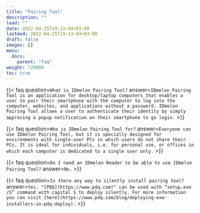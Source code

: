 ```yaml
---
title: "Pairing Tool"
description: ""
lead: ""
date: 2022-04-25T19:13:04+03:00
lastmod: 2022-04-25T19:13:04+03:00
draft: false
images: []
menu:
  docs:
    parent: "faq"
weight: 720000
toc: true
---
```


{{< faq question=`What is IDmelon Pairing Tool?` answer=`IDmelon Pairing Tool is an application for desktop/laptop computers that enables a user to pair their smartphone with the computer to log into the computer, websites, and applications without a password. IDmelon Pairing Tool allows a user to authenticate their identity by simply approving a popup notification on their smartphone to go login.` >}}

{{< faq question=`Who is IDmelon Pairing Tool for?` answer=`Everyone can use IDmelon Pairing Tool, but it is specially designed for environments with single-user PCs in which users do not share their PCs. It is ideal for individuals, i.e. for personal use, or offices in which each computer is dedicated to a single user only.` >}}

{{< faq question=`Do I need an IDmelon Reader to be able to use IDmelon Pairing Tool?` answer=`No.` >}}

{{< faq question=`Is there any way to silently install pairing tool?` answer=`Yes. "[PDQ](https://www.pdq.com)" can be used with “setup.exe /S” command with capital S to deploy silently. For more information you can visit [here](https://www.pdq.com/blog/deploying-exe-installers-in-pdq-deploy).` >}}
